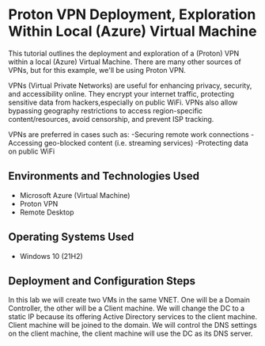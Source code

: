 <h1>Proton VPN Deployment, Exploration Within Local (Azure) Virtual Machine</h1>
This tutorial outlines the deployment and exploration of a (Proton) VPN within a local (Azure) Virtual Machine. There are many other sources of VPNs, but for this example, we'll be using Proton VPN. 

VPNs (Virtual Private Networks) are useful for enhancing privacy, security, and accessibility online. They encrypt your internet traffic, protecting sensitive data from hackers,especially on public WiFi. VPNs also allow bypassing geography restrictions to access region-specific content/resources, avoid censorship, and prevent ISP tracking.

VPNs are preferred in cases such as:
   -Securing remote work connections
   -Accessing geo-blocked content (i.e. streaming services)
   -Protecting data on public WiFi<br />

<h2>Environments and Technologies Used</h2>

- Microsoft Azure (Virtual Machine)
- Proton VPN
- Remote Desktop

<h2>Operating Systems Used </h2>

- Windows 10 (21H2)


<h2>Deployment and Configuration Steps</h2>

<p>
</p>
<p>
In this lab we will create two VMs in the same VNET. One will be a Domain Controller, the other will be a Client machine. We will change the DC to a static IP because its offering Active Directory services to the client machine. Client machine will be joined to the domain. We will control the DNS settings on the client machine, the client machine will use the DC as its DNS server. 
</p>
<br />
